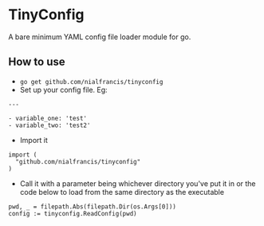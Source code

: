 # TinyConfig
A bare minimum YAML config file loader module for go.

## How to use
* `go get github.com/nialfrancis/tinyconfig`
* Set up your config file. Eg:
```
---

- variable_one: 'test'
- variable_two: 'test2'
```
* Import it
```
import (
  "github.com/nialfrancis/tinyconfig"
)
```
* Call it with a parameter being whichever directory you've put it in or the code below to load from the same directory as the executable
```
pwd, _ = filepath.Abs(filepath.Dir(os.Args[0]))
config := tinyconfig.ReadConfig(pwd)
```
